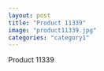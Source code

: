 ```yaml
---
layout: post
title: "Product 11339"
image: "product11339.jpg"
categories: "category1"
---
```

Product 11339

